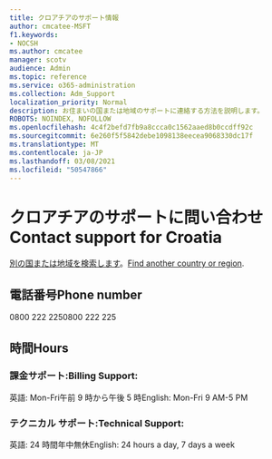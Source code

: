 ```yaml
---
title: クロアチアのサポート情報
author: cmcatee-MSFT
f1.keywords:
- NOCSH
ms.author: cmcatee
manager: scotv
audience: Admin
ms.topic: reference
ms.service: o365-administration
ms.collection: Adm_Support
localization_priority: Normal
description: お住まいの国または地域のサポートに連絡する方法を説明します。
ROBOTS: NOINDEX, NOFOLLOW
ms.openlocfilehash: 4c4f2befd7fb9a8ccca0c1562aaed8b0ccdff92c
ms.sourcegitcommit: 6e260f5f5842debe1098138eecea9068330dc17f
ms.translationtype: MT
ms.contentlocale: ja-JP
ms.lasthandoff: 03/08/2021
ms.locfileid: "50547866"
---
```

# <a name="contact-support-for-croatia"></a><span data-ttu-id="cf924-103">クロアチアのサポートに問い合わせ</span><span class="sxs-lookup"><span data-stu-id="cf924-103">Contact support for Croatia</span></span>

<span data-ttu-id="cf924-104">[別の国または地域を検索します](../contact-support-for-business-products.md)。</span><span class="sxs-lookup"><span data-stu-id="cf924-104">[Find another country or region](../contact-support-for-business-products.md).</span></span>

## <a name="phone-number"></a><span data-ttu-id="cf924-105">電話番号</span><span class="sxs-lookup"><span data-stu-id="cf924-105">Phone number</span></span>
<span data-ttu-id="cf924-106">0800 222 225</span><span class="sxs-lookup"><span data-stu-id="cf924-106">0800 222 225</span></span>

## <a name="hours"></a><span data-ttu-id="cf924-107">時間</span><span class="sxs-lookup"><span data-stu-id="cf924-107">Hours</span></span>
### <a name="billing-support"></a><span data-ttu-id="cf924-108">課金サポート:</span><span class="sxs-lookup"><span data-stu-id="cf924-108">Billing Support:</span></span>

<span data-ttu-id="cf924-109">英語: Mon-Fri午前 9 時から午後 5 時</span><span class="sxs-lookup"><span data-stu-id="cf924-109">English: Mon-Fri 9 AM-5 PM</span></span>

### <a name="technical-support"></a><span data-ttu-id="cf924-110">テクニカル サポート:</span><span class="sxs-lookup"><span data-stu-id="cf924-110">Technical Support:</span></span>

<span data-ttu-id="cf924-111">英語: 24 時間年中無休</span><span class="sxs-lookup"><span data-stu-id="cf924-111">English: 24 hours a day, 7 days a week</span></span>
